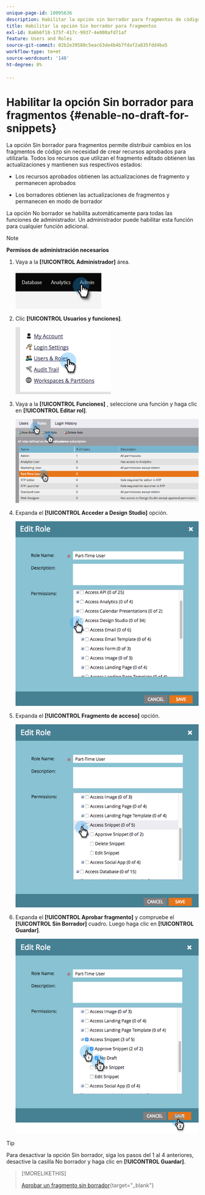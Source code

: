 ```yaml
---
unique-page-id: 10095636
description: Habilitar la opción sin borrador para fragmentos de código - Documentos de Marketo - Documentación del producto
title: Habilitar la opción Sin borrador para fragmentos
exl-id: 8a6b6f18-175f-417c-9937-4e000afd71af
feature: Users and Roles
source-git-commit: 02b2e39580c5eac63de4b4b7fdaf2a835fdd4ba5
workflow-type: tm+mt
source-wordcount: '148'
ht-degree: 0%

---
```


# Habilitar la opción Sin borrador para fragmentos {#enable-no-draft-for-snippets}

La opción Sin borrador para fragmentos permite distribuir cambios en los fragmentos de código sin necesidad de crear recursos aprobados para utilizarla. Todos los recursos que utilizan el fragmento editado obtienen las actualizaciones y mantienen sus respectivos estados:

* Los recursos aprobados obtienen las actualizaciones de fragmento y permanecen aprobados

* Los borradores obtienen las actualizaciones de fragmentos y permanecen en modo de borrador

La opción No borrador se habilita automáticamente para todas las funciones de administrador. Un administrador puede habilitar esta función para cualquier función adicional.

>[!NOTE]
>
>**Permisos de administración necesarios**

1. Vaya a la **[!UICONTROL Administrador]** área.

   ![](assets/enable-no-draft-for-snippets-1.png)

1. Clic **[!UICONTROL Usuarios y funciones]**.

   ![](assets/enable-no-draft-for-snippets-2.png)

1. Vaya a la **[!UICONTROL Funciones]** , seleccione una función y haga clic en **[!UICONTROL Editar rol]**.

   ![](assets/enable-no-draft-for-snippets-3.png)

1. Expanda el **[!UICONTROL Acceder a Design Studio]** opción.

   ![](assets/enable-no-draft-for-snippets-4.png)

1. Expanda el **[!UICONTROL Fragmento de acceso]** opción.

   ![](assets/enable-no-draft-for-snippets-5.png)

1. Expanda el **[!UICONTROL Aprobar fragmento]** y compruebe el **[!UICONTROL Sin Borrador]** cuadro. Luego haga clic en **[!UICONTROL Guardar]**.

   ![](assets/enable-no-draft-for-snippets-6.png)

>[!TIP]
>
>Para desactivar la opción Sin borrador, siga los pasos del 1 al 4 anteriores, desactive la casilla No borrador y haga clic en **[!UICONTROL Guardar]**.

>[!MORELIKETHIS]
>
>[Aprobar un fragmento sin borrador](/help/marketo/product-docs/personalization/segmentation-and-snippets/snippets/approve-a-snippet-with-no-draft.md){target="_blank"}
